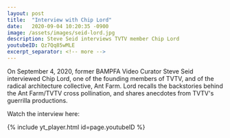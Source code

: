 ```yaml
---
layout: post
title:  "Interview with Chip Lord"
date:   2020-09-04 10:20:35 -0900
image: /assets/images/seid-lord.jpg
description: Steve Seid interviews TVTV member Chip Lord
youtubeID: Qz7Qq85wMLE
excerpt_separator: <!-- more -->
---
```


On September 4, 2020, former BAMPFA Video Curator Steve Seid interviewed Chip Lord, one of the founding members of TVTV, and of the radical architecture collective, Ant Farm. <!-- more --> Lord recalls the backstories behind the Ant Farm/TVTV cross pollination, and shares anecdotes from TVTV's guerrilla productions.

Watch the interview here:

<div class="iframe-container mx-auto" style="width: 80%">
  {% include yt_player.html id=page.youtubeID %}
</div>
